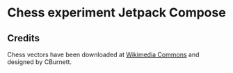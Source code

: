 # Chess experiment Jetpack Compose

## Credits

Chess vectors have been downloaded at [Wikimedia Commons](https://commons.wikimedia.org/wiki/Category:SVG_chess_pieces) and designed by CBurnett.